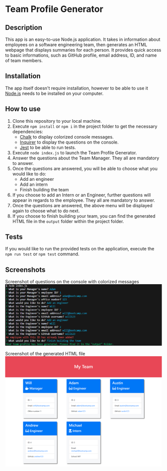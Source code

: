 # Team Profile Generator

## Description
This app is an easy-to-use Node.js application. It takes in information about employees on a software engineering team, then generates an HTML webpage that displays summaries for each person. It provides quick access to basic informations, such as GitHub profile, email address, ID, and name of team members.

## Installation
The app itself doesn't require installation, however to be able to use it [Node.js](https://nodejs.org/en) needs to be installed on your computer.

## How to use
1. Clone this repository to your local machine.
2. Execute `npm install` or `npm i` in the project folder to get the necessary dependencies:
    - [Chalk](https://github.com/chalk/chalk) to display colorized console messages.
    - [Inquirer](https://www.npmjs.com/package/inquirer) to display the questions on the console.
    - [Jest](https://www.npmjs.com/package/jest) to be able to run tests.
3. Execute `node index.js` to launch the Team Profile Generator.
4. Answer the questions about the Team Manager. They all are mandatory to answer.
5. Once the questions are answered, you will be able to choose what you would like to do:
    - Add an engineer
    - Add an intern
    - Finish building the team
6. If you choose to add an Intern or an Engineer, further questions will appear in regards to the employee. They all are mandatory to answer.
7. Once the questions are answered, the above menu will be displayed again to choose what to do next.
8. If you choose to finish building your team, you can find the generated HTML file in the `output` folder within the project folder.

## Tests
If you would like to run the provided tests on the application, execute the `npm run test` or `npm test` command.

## Screenshots
Screenshot of questions on the console with colorized messages\
![Screenshot of questions on the console with colorized messages](src/images/questions.png)

Screenshot of the generated HTML file
![Screenshot of the generated HTML file](src/images/generated-html.png)